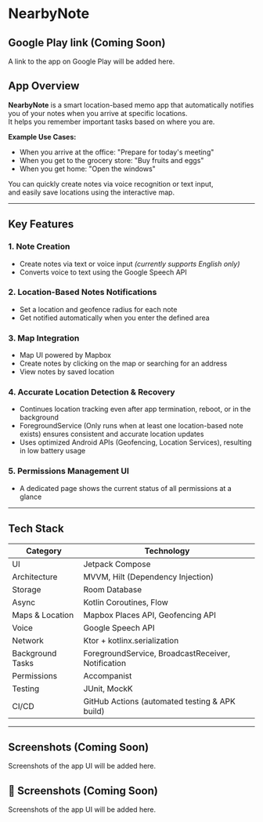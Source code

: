 # NearbyNote

## Google Play link (Coming Soon)

A link to the app on Google Play will be added here.

## App Overview

**NearbyNote** is a smart location-based memo app that automatically notifies you of your notes when you arrive at specific locations.  
It helps you remember important tasks based on where you are.

**Example Use Cases:**
- When you arrive at the office: "Prepare for today's meeting"
- When you get to the grocery store: "Buy fruits and eggs"
- When you get home: "Open the windows"

You can quickly create notes via voice recognition or text input,  
and easily save locations using the interactive map.

---

## Key Features

### 1. Note Creation
- Create notes via text or voice input *(currently supports English only)*
- Converts voice to text using the Google Speech API

### 2. Location-Based Notes Notifications
- Set a location and geofence radius for each note
- Get notified automatically when you enter the defined area

### 3. Map Integration
- Map UI powered by Mapbox
- Create notes by clicking on the map or searching for an address
- View notes by saved location

### 4. Accurate Location Detection & Recovery
- Continues location tracking even after app termination, reboot, or in the background
- ForegroundService (Only runs when at least one location-based note exists) ensures consistent and accurate location updates
- Uses optimized Android APIs (Geofencing, Location Services), resulting in low battery usage

### 5. Permissions Management UI
- A dedicated page shows the current status of all permissions at a glance

---

## Tech Stack

| Category         | Technology                          |
|------------------|--------------------------------------|
| UI               | Jetpack Compose                     |
| Architecture     | MVVM, Hilt (Dependency Injection)   |
| Storage          | Room Database                       |
| Async            | Kotlin Coroutines, Flow             |
| Maps & Location  | Mapbox Places API, Geofencing API   |
| Voice            | Google Speech API                   |
| Network          | Ktor + kotlinx.serialization        |
| Background Tasks | ForegroundService, BroadcastReceiver, Notification |
| Permissions      | Accompanist                         |
| Testing          | JUnit, MockK                        |
| CI/CD            | GitHub Actions (automated testing & APK build) |

---

## Screenshots (Coming Soon)

Screenshots of the app UI will be added here.


## 📸 Screenshots (Coming Soon)

Screenshots of the app UI will be added here.


